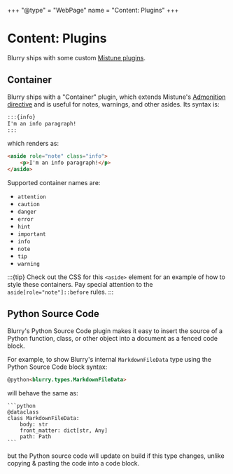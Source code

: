 +++
"@type" = "WebPage"
name = "Content: Plugins"
+++

# Content: Plugins

Blurry ships with some custom [Mistune plugins](https://mistune.lepture.com/en/latest/plugins.html).

## Container

Blurry ships with a "Container" plugin, which extends Mistune's [Admonition directive](https://mistune.lepture.com/en/latest/directives.html#admonitions) and is useful for notes, warnings, and other asides.
Its syntax is:

```markdown
:::{info}
I'm an info paragraph!
:::
```

which renders as:

```html
<aside role="note" class="info">
    <p>I'm an info paragraph!</p>
</aside>
```

Supported container names are:

- `attention`
- `caution`
- `danger`
- `error`
- `hint`
- `important`
- `info`
- `note`
- `tip`
- `warning`

:::{tip}
Check out the CSS for this `<aside>` element for an example of how to style these containers.
Pay special attention to the `aside[role="note"]::before` rules.
:::

## Python Source Code

Blurry's Python Source Code plugin makes it easy to insert the source of a Python function, class, or other object into a document as a fenced code block.

For example, to show Blurry's internal `MarkdownFileData` type using the Python Source Code block syntax:

```markdown
@python<blurry.types.MarkdownFileData>
```

will behave the same as:

    ```python
    @dataclass
    class MarkdownFileData:
        body: str
        front_matter: dict[str, Any]
        path: Path
    ```

but the Python source code will update on build if this type changes, unlike copying & pasting the code into a code block.
